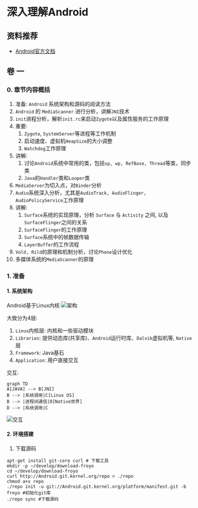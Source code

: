 # 深入理解Android

## 资料推荐
- [Android官方文档](https://developer.android.com/guide/platform?hl=zh-cn)

## 卷 一

### 0. 章节内容概括
1. 准备: `Android` 系统架构和源码的阅读方法
2. `Android` 的 `MediaScanner` 进行分析，讲解`JNI`技术
3. `init`进程分析，解析`init.rc`来启动`Zygote`以及属性服务的工作原理
4. 重要: 
   1. `Zygote`, `SystemServer`等进程等工作机制
   2. 启动速度、虚拟机`HeapSize`的大小调整
   3. `Watchdog`工作原理
5. 讲解:    
   1. 讨论`Android`系统中常用的类，包括`sp, wp, RefBase, Thread`等类，同步类
   2. `Java`的`Handler`类和`Looper`类
6. `MediaServer`为切入点，对`Binder`分析
7. `Audio`系统深入分析，尤其是`AudioTrack, AudioFlinger, AudioPolicyService`工作原理
8. 讲解: 
   1. `Surface`系统的实现原理，分析 `Surface` 与 `Activity` 之间, 以及 `SurfaceFlinger`之间的关系
   2. `SurfaceFlinger`的工作原理
   3. `Surface`系统中的帧数据传输
   4. `LayerBuffer`的工作流程
9. `Vold, Rild`的原理和机制分析，讨论`Phone`设计优化
10. 多媒体系统的`MediaScanner`的原理


### 1. 准备
#### 1. 系统架构
Android基于Linux内核
![架构](https://developer.android.com/static/guide/platform/images/android-stack_2x.png?hl=zh-cn)

大致分为4层:
1. `Linux`内核层: 内核和一些驱动模块
2. `Libraries`: 提供动态库(共享库)、`Android`运行时库、`Dalvik`虚拟机等, `Native` 层
3. `Framework`: Java基石
4. `Application`: 用户直接交互

交互:
```mermaid
graph TD
A[JAVA] --> B[JNI]
B --> |系统调用|C[Linux OS]
B --> |进程间通信|D[Native世界]
D --> |系统调用|C
```

![交互](https://moxi-blog-1252315781.cos.ap-shanghai.myqcloud.com/picGo/20221008210658.png)

#### 2. 环境搭建
1. 下载源码

```shell
apt-get install git-core curl # 下载工具
mkdir -p ~/develop/download-froyo
cd ~/develop/download-froyo
curl http://Android.git.kernel.org/repo > ./repo
chmod a+x repo
./repo init -u git://Android.git.kernel.org/platform/manifest.git -b froyo #初始化git库
./repo sync #下载源码
```


